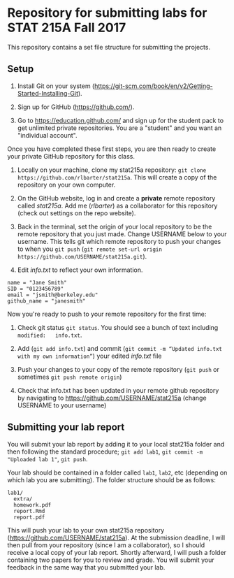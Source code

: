 # Repository for submitting labs for STAT 215A Fall 2017

This repository contains a set file structure for submitting the projects.


## Setup



1. Install Git on your system (https://git-scm.com/book/en/v2/Getting-Started-Installing-Git).

1. Sign up for GitHub (https://github.com/).

1. Go to https://education.github.com/ and sign up for the student pack to get unlimited private repositories. You are a "student" and you want an "individual account".

Once you have completed these first steps, you are then ready to create your private GitHub repository for this class.

1. Locally on your machine, clone my stat215a repository: `git clone https://github.com/rlbarter/stat215a`. This will create a copy of the repository on your own computer.

1. On the GitHub website, log in and create a **private** remote repository called *stat215a*. Add me (*rlbarter*) as a collaborator for this repository (check out settings on the repo website).

1. Back in the terminal, set the origin of your local repository to be the remote repository that you just made. Change USERNAME below to your username. This tells git which remote repository to push your changes to when you `git push` (`git remote set-url origin https://github.com/USERNAME/stat215a.git`).

1. Edit *info.txt* to reflect your own information.

```
name = "Jane Smith"
SID = "0123456789"
email = "jsmith@berkeley.edu"
github_name = "janesmith"
```

Now you're ready to push to your remote repository for the first time:

1. Check git status `git status`. You should see a bunch of text including `modified:   info.txt`.

1. Add (`git add info.txt`) and commit (`git commit -m “Updated info.txt with my own information”`) your edited *info.txt* file

1. Push your changes to your copy of the remote repository (`git push` or sometimes `git push remote origin`)

1. Check that info.txt has been updated in your remote github repository by navigating to https://github.com/USERNAME/stat215a (change USERNAME to your username)


## Submitting your lab report

You will submit your lab report by adding it to your local stat215a folder and then following the standard procedure; `git add lab1`, `git commit -m "Uploaded lab 1"`, `git push`.

Your lab should be contained in a folder called `lab1`, `lab2`, etc (depending on which lab you are submitting). The folder structure should be as follows:


```
lab1/
  extra/
  homework.pdf
  report.Rmd
  report.pdf
```

This will push your lab to your own stat215a repository (https://github.com/USERNAME/stat215a). At the submission deadline, I will then pull from your repository (since I am a collaborator), so I should receive a local copy of your lab report. Shortly afterward, I will push a folder containing two papers for you to review and grade. You will submit your feedback in the same way that you submitted your lab.
